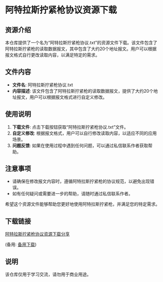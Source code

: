 # 阿特拉斯拧紧枪协议资源下载

## 资源介绍

本仓库提供了一个名为“阿特拉斯拧紧枪协议.txt”的资源文件下载。该文件包含了阿特拉斯拧紧枪的读取数据报文，其中包含了大约20个地址报文。用户可以根据报文格式自行更改读取内容，以满足特定的需求。

## 文件内容

- **文件名**: 阿特拉斯拧紧枪协议.txt
- **内容描述**: 该文件包含了阿特拉斯拧紧枪的读取数据报文，提供了大约20个地址报文，用户可以根据报文格式进行自定义修改。

## 使用说明

1. **下载文件**: 点击下载按钮获取“阿特拉斯拧紧枪协议.txt”文件。
2. **自定义修改**: 根据报文格式，用户可以自行修改读取内容，以适应不同的应用场景。
3. **问题反馈**: 如果在使用过程中遇到任何问题，可以通过私信联系作者获取帮助。

## 注意事项

- 请确保在修改报文内容时，遵循阿特拉斯拧紧枪的协议规范，以避免出现错误。
- 如有任何疑问或需要进一步的帮助，请随时通过私信联系作者。

希望这个资源文件能够帮助您更好地使用阿特拉斯拧紧枪，并满足您的特定需求。

## 下载链接
[阿特拉斯拧紧枪协议资源下载分享](https://pan.quark.cn/s/c51cae96f991) 

(备用: [备用下载](https://pan.baidu.com/s/1axRXoG5cXlAmc6dc8u8Dug?pwd=1234))

## 说明

该仓库仅用于学习交流，请勿用于商业用途。
